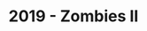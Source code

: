 ---
layout: post
title: 2019 - Zombies II
image: assets/images/2019-main.jpg
previous: true
order: 4
photo-path: 'images/2019/'
---